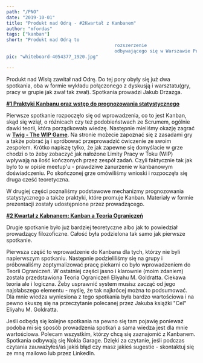 ```yaml
--- 
path: "/PNO"
date: "2019-10-01"
title: "Produkt nad Odrą - #2Kwartał z Kanbanem"
author: "mfordas"
tags: ["kanban"]
short: "Produkt nad Odrą to
                                        rozszerzenie
                                        odbywającego się w Warszawie Produktu na Wisłą... "
pic: "whiteboard-4054377_1920.jpg"

---
```


 <div>
                                <p>Produkt nad Wisłą zawitał nad Odrę. Do
                                    tej pory obyły się już dwa spotkania, oba w formie wykładu
                                    połączonego z dyskusją i warsztatu(gry, pracy w grupie jak zwał tak zwał). Spotkania
                                    prowadzi Jakub Drzazga.
                                </p>
                                <p><a
                                        href="https://www.meetup.com/pl-PL/Produkt-nad-Wis%C5%82%C4%85-Odr%C4%85/events/263372346/"
                                        target="_blank"><b>#1 Praktyki Kanbanu oraz wstęp do prognozowania
                                            statystycznego</b></a></p>
                                <p>
                                    Pierwsze spotkanie rozpoczęło się od wprowadzenia, co to jest Kanban, skąd się
                                    wziął, o różnicach czy też podobieństwach ze Scrumem, ogólnie dawki teorii, która
                                    porządkowała wiedzę.
                                    Następnie mieliśmy okazję zagrać w <a
                                        href="https://www.leanability.com/en/twig/"><b>Twig - The WIP Game</b></a>. Na
                                    stronie możecie zapoznać się z zasadami gry a także pobrać ją
                                    i spróbować przeprowadzić ćwiczenie ze swoim zespołem. Krótko napiszę tylko, że jak
                                    zapewne się domyślacie w grze chodzi o to żeby zobaczyć jak nałożone Limity Pracy w
                                    Toku (WIP) wpływają na
                                    ilość kończonych przez zespół zadań. Czyli faktycznie tak jak było to w opisie
                                    meetup'u - prawdziwe zanurzenie w kanbanowym doświadczeniu.
                                    Po skończonej grze omówiliśmy wnioski i rozpoczęła się druga cześć teoretyczna.
                                </p>
                                <p>
                                    W drugiej części poznaliśmy podstawowe mechanizmy prognozowania statystycznego a
                                    także praktyki, które promuje Kanban. Materiały w formie prezentacji zostały
                                    udostępnione przez prowadzącego.
                                </p>
                                <p><a
                                        href="https://www.meetup.com/pl-PL/Produkt-nad-Wis%C5%82%C4%85-Odr%C4%85/events/264187297/"><b>#2
                                            Kwartał z Kabnanem: Kanban a Teoria Ograniczeń</b></a></p>
                                <p>
                                    Drugie spotkanie było już bardziej teoretyczne albo jak to powiedział prowadzący
                                    filozoficzne. Całość była podzielona tak samo jak pierwsze spotkanie.
                                </p>
                                <p>
                                    Pierwsza część to wprowadzenie do Kanbana dla tych, którzy nie byli napierwszym
                                    spotkaniu. Następnie podzieliliśmy się na grupy i próbowaliśmy zoptymalizować pracę
                                    piekarni
                                    co było wprowadzeniem do Teorii Ograniczeń. W ostatniej części jasno i klarownie
                                    (moim zdaniem) została przedstawiona Teoria Ograniczeń Eliyahu M. Goldratta. Ciekawa
                                    teoria ale i
                                    logiczna. Żeby usprawnić system musisz zacząć od jego najsłabszego elementu - myślę,
                                    że tak najkrócej można to podsumować. Dla mnie wiedza wyniesiona z tego spotkania
                                    była bardzo
                                    wartościowa i na pewno skuszę się na przeczytanie polecanej przez Jakuba książki
                                    "Cel" Eliyahu M. Goldratta.
                                </p>
                                <p>
                                    Jeśli odbędą się kolejne spotkania na pewno się tam pojawię ponieważ podoba mi się
                                    sposób prowadzenia spotkań a sama wiedza jest dla mnie wartościowa. Polecam
                                    wszystkim, którzy chcą
                                    się zaznajomić z Kanbanem. Spotkania odbywają się Nokia Garage. Dzięki za czytanie,
                                    jeśli podczas czytania zauważyłeś/aś jakiś błąd czy masz jakieś sugestie -
                                    skontaktuj się ze mną mailowo
                                    lub przez LinkedIn.
                                </p>
                            </div>